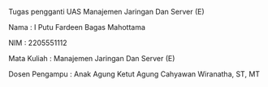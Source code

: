 Tugas pengganti UAS Manajemen Jaringan Dan Server (E)

Nama : I Putu Fardeen Bagas Mahottama

NIM : 2205551112

Mata Kuliah : Manajemen Jaringan Dan Server (E)

Dosen Pengampu : Anak Agung Ketut Agung Cahyawan Wiranatha, ST, MT
